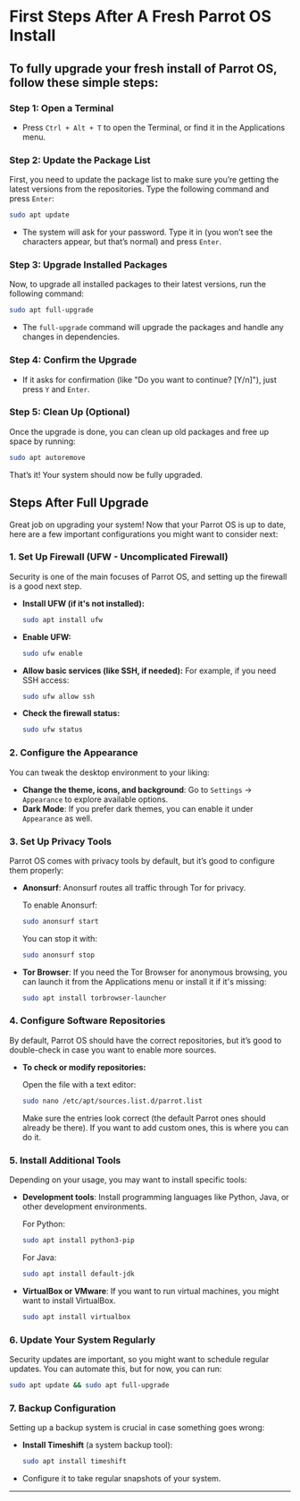 # First Steps After A Fresh Parrot OS Install

## To fully upgrade your fresh install of Parrot OS, follow these simple steps:

### Step 1: Open a Terminal
- Press `Ctrl + Alt + T` to open the Terminal, or find it in the Applications menu.

### Step 2: Update the Package List
First, you need to update the package list to make sure you’re getting the latest versions from the repositories. Type the following command and press `Enter`:

```bash
sudo apt update
```

- The system will ask for your password. Type it in (you won’t see the characters appear, but that’s normal) and press `Enter`.

### Step 3: Upgrade Installed Packages
Now, to upgrade all installed packages to their latest versions, run the following command:

```bash
sudo apt full-upgrade
```

- The `full-upgrade` command will upgrade the packages and handle any changes in dependencies.

### Step 4: Confirm the Upgrade
- If it asks for confirmation (like "Do you want to continue? [Y/n]"), just press `Y` and `Enter`.

### Step 5: Clean Up (Optional)
Once the upgrade is done, you can clean up old packages and free up space by running:

```bash
sudo apt autoremove
```

That’s it! Your system should now be fully upgraded.

## Steps After Full Upgrade

Great job on upgrading your system! Now that your Parrot OS is up to date, here are a few important configurations you might want to consider next:

### 1. **Set Up Firewall (UFW - Uncomplicated Firewall)**
Security is one of the main focuses of Parrot OS, and setting up the firewall is a good next step.

- **Install UFW (if it's not installed):**

  ```bash
  sudo apt install ufw
  ```

- **Enable UFW:**

  ```bash
  sudo ufw enable
  ```

- **Allow basic services (like SSH, if needed):**
  For example, if you need SSH access:

  ```bash
  sudo ufw allow ssh
  ```

- **Check the firewall status:**

  ```bash
  sudo ufw status
  ```

### 2. **Configure the Appearance**
You can tweak the desktop environment to your liking:

- **Change the theme, icons, and background**: Go to `Settings` → `Appearance` to explore available options.
- **Dark Mode**: If you prefer dark themes, you can enable it under `Appearance` as well.

### 3. **Set Up Privacy Tools**
Parrot OS comes with privacy tools by default, but it’s good to configure them properly:
- **Anonsurf**: Anonsurf routes all traffic through Tor for privacy.

  To enable Anonsurf:

  ```bash
  sudo anonsurf start
  ```

  You can stop it with:

  ```bash
  sudo anonsurf stop
  ```

- **Tor Browser**: If you need the Tor Browser for anonymous browsing, you can launch it from the Applications menu or install it if it's missing:

  ```bash
  sudo apt install torbrowser-launcher
  ```

### 4. **Configure Software Repositories**
By default, Parrot OS should have the correct repositories, but it’s good to double-check in case you want to enable more sources.

- **To check or modify repositories:**

  Open the file with a text editor:

  ```bash
  sudo nano /etc/apt/sources.list.d/parrot.list
  ```

  Make sure the entries look correct (the default Parrot ones should already be there). If you want to add custom ones, this is where you can do it.

### 5. **Install Additional Tools**
Depending on your usage, you may want to install specific tools:
- **Development tools**: Install programming languages like Python, Java, or other development environments.

  For Python:

  ```bash
  sudo apt install python3-pip
  ```

  For Java:

  ```bash
  sudo apt install default-jdk
  ```

- **VirtualBox or VMware**: If you want to run virtual machines, you might want to install VirtualBox.

  ```bash
  sudo apt install virtualbox
  ```

### 6. **Update Your System Regularly**
Security updates are important, so you might want to schedule regular updates. You can automate this, but for now, you can run:

```bash
sudo apt update && sudo apt full-upgrade
```

### 7. **Backup Configuration**
Setting up a backup system is crucial in case something goes wrong:

- **Install Timeshift** (a system backup tool):

  ```bash
  sudo apt install timeshift
  ```

- Configure it to take regular snapshots of your system.

---

